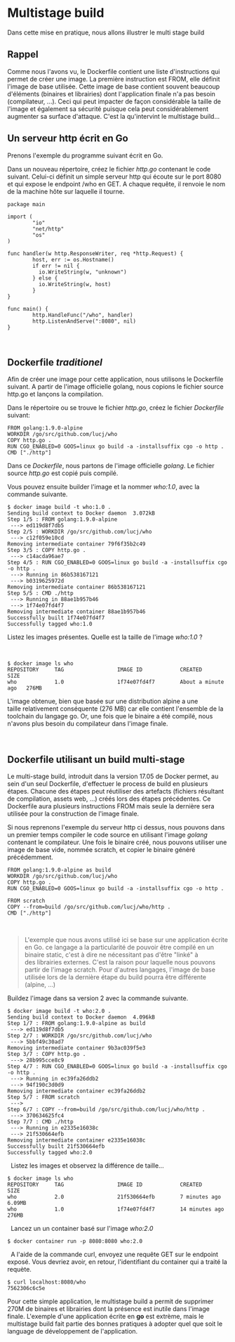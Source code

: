 # Multistage build

Dans cette mise en pratique, nous allons illustrer le multi stage build

## Rappel

Comme nous l'avons vu, le Dockerfile contient une liste d'instructions qui permet de créer une image. La première instruction est FROM, elle définit l'image de base utilisée. Cette image de base contient souvent beaucoup d'éléments (binaires et librairies) dont l'application finale n'a pas besoin (compilateur, ...). Ceci qui peut impacter de façon considérable la taille de l'image et également sa sécurité puisque cela peut considérablement augmenter sa surface d'attaque. C'est la qu'intervint le multistage build...

## Un serveur http écrit en Go

Prenons l'exemple du programme suivant écrit en Go. 

Dans un nouveau répertoire, créez le fichier *http.go* contenant le code suivant. Celui-ci définit un simple serveur http qui écoute sur le port 8080 et qui expose le endpoint /who en GET. A chaque requête, il renvoie le nom de la machine hôte sur laquelle il tourne.

```
package main

import (
        "io"
        "net/http"
        "os"
)

func handler(w http.ResponseWriter, req *http.Request) {
        host, err := os.Hostname()
        if err != nil {
          io.WriteString(w, "unknown")
        } else {
          io.WriteString(w, host)
        }
}

func main() {
        http.HandleFunc("/who", handler)
        http.ListenAndServe(":8080", nil)
}
```
 
## Dockerfile _traditionel_

Afin de créer une image pour cette application, nous utilisons le Dockerfile suivant. A partir de l'image officielle golang, nous copions le fichier source http.go et lançons la compilation.

Dans le répertoire ou se trouve le fichier *http.go*, créez le fichier *Dockerfile* suivant:
 
```
FROM golang:1.9.0-alpine
WORKDIR /go/src/github.com/lucj/who
COPY http.go .
RUN CGO_ENABLED=0 GOOS=linux go build -a -installsuffix cgo -o http .
CMD ["./http"]
```

Dans ce *Dockerfile*, nous partons de l'image officielle *golang*. Le fichier source *http.go* est copié puis compilé.

Vous pouvez ensuite builder l'image et la nommer *who:1.0*, avec la commande suivante.
 
```
$ docker image build -t who:1.0 .
Sending build context to Docker daemon  3.072kB
Step 1/5 : FROM golang:1.9.0-alpine
 ---> ed119d8f7db5
Step 2/5 : WORKDIR /go/src/github.com/lucj/who
 ---> c12f059e10cd
Removing intermediate container 79f6f35b2c49
Step 3/5 : COPY http.go .
 ---> c14acda96ae7
Step 4/5 : RUN CGO_ENABLED=0 GOOS=linux go build -a -installsuffix cgo -o http .
 ---> Running in 86b538167121
 ---> b0319625972d
Removing intermediate container 86b538167121
Step 5/5 : CMD ./http
 ---> Running in 88ae1b957b46
 ---> 1f74e07fd4f7
Removing intermediate container 88ae1b957b46
Successfully built 1f74e07fd4f7
Successfully tagged who:1.0
```

Listez les images présentes. Quelle est la taille de l'image *who:1.0* ?

 
```
$ docker image ls who
REPOSITORY     TAG                 IMAGE ID            CREATED              SIZE
who            1.0                 1f74e07fd4f7        About a minute ago   276MB
```

L'image obtenue, bien que basée sur une distribution alpine a une taille relativement conséquente (276 MB) car elle contient l'ensemble de la toolchain du langage go. Or, une fois que le binaire a été compilé, nous n'avons plus besoin du compilateur dans l'image finale.

 
## Dockerfile utilisant un build multi-stage

Le multi-stage build, introduit dans la version 17.05 de Docker permet, au sein d'un seul Dockerfile, d'effectuer le process de build en plusieurs étapes. Chacune des étapes peut réutiliser des artefacts (fichiers résultant de compilation, assets web, ...) créés lors des étapes précédentes. Ce Dockerfile aura plusieurs instructions FROM mais seule la dernière sera utilisée pour la construction de l'image finale.

Si nous reprenons l'exemple du serveur http ci dessus, nous pouvons dans un premier temps compiler le code source en utilisant l'image *golang* contenant le compilateur. Une fois le binaire créé, nous pouvons utiliser une image de base vide, nommée scratch, et copier le binaire généré précédemment. 
 
```
FROM golang:1.9.0-alpine as build
WORKDIR /go/src/github.com/lucj/who
COPY http.go .
RUN CGO_ENABLED=0 GOOS=linux go build -a -installsuffix cgo -o http .

FROM scratch
COPY --from=build /go/src/github.com/lucj/who/http .
CMD ["./http"]
```
 
> L'exemple que nous avons utilisé ici se base sur une application écrite en Go. ce langage a la particularité de pouvoir être compilé en un binaire static, c'est à dire ne nécessitant pas d'être "linké" à des librairies externes. C'est la raison pour laquelle nous pouvons partir de l'image scratch. Pour d'autres langages, l'image de base utilisée lors de la dernière étape du build pourra être différente (alpine, ...) 
 

Buildez l'image dans sa version 2 avec la commande suivante.
 
```
$ docker image build -t who:2.0 .
Sending build context to Docker daemon  4.096kB
Step 1/7 : FROM golang:1.9.0-alpine as build
 ---> ed119d8f7db5
Step 2/7 : WORKDIR /go/src/github.com/lucj/who
 ---> 5bbf49c30ad7
Removing intermediate container 9b3ac039f5e3
Step 3/7 : COPY http.go .
 ---> 28b995cce8c9
Step 4/7 : RUN CGO_ENABLED=0 GOOS=linux go build -a -installsuffix cgo -o http .
 ---> Running in ec39fa26ddb2
 ---> 94f190c3d0d9
Removing intermediate container ec39fa26ddb2
Step 5/7 : FROM scratch
 --->
Step 6/7 : COPY --from=build /go/src/github.com/lucj/who/http .
 ---> 370634625fc4
Step 7/7 : CMD ./http
 ---> Running in e2335e16038c
 ---> 21f530664efb
Removing intermediate container e2335e16038c
Successfully built 21f530664efb
Successfully tagged who:2.0
```
 
Listez les images et observez la différence de taille...
 
```
$ docker image ls who
REPOSITORY     TAG                 IMAGE ID            CREATED             SIZE
who            2.0                 21f530664efb        7 minutes ago       6.09MB
who            1.0                 1f74e07fd4f7        14 minutes ago      276MB
```
 
Lancez un un container basé sur l'image *who:2.0*
 
```
$ docker container run -p 8080:8080 who:2.0  
```
 
A l'aide de la commande curl, envoyez une requête GET sur le endpoint exposé. Vous devriez avoir, en retour, l'identifiant du container qui a traité la requète.

```
$ curl localhost:8080/who
7562306c6c5e
```

Pour cette simple application, le multistage build a permit de supprimer 270M de binaires et librairies dont la présence est inutile dans l'image finale. L'exemple d'une application écrite en **go** est extrème, mais le multistage build fait partie des bonnes pratiques à adopter quel que soit le language de développement de l'application. 
